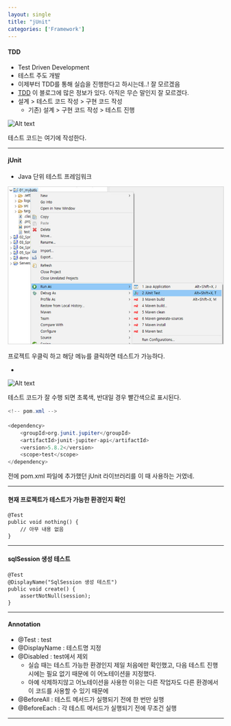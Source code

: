 ```yaml
---
layout: single
title: "jUnit"
categories: ['Framework']
---
```


#### TDD
* Test Driven Development
* 테스트 주도 개발
* 이제부터 TDD를 통해 실습을 진행한다고 하시는데..! 잘 모르겠음
* [TDD] 이 블로그에 많은 정보가 있다. 아직은 무슨 말인지 잘 모르겠다.
* 설계 > 테스트 코드 작성 > 구현 코드 작성
    * 기존) 설계 > 구현 코드 작성 > 테스트 진행
   
![Alt text](/assets/images/framework/mybatis/mybatis011.jpg)  
   
테스트 코드는 여기에 작성한다.
   
***

#### jUnit
* Java 단위 테스트 프레임워크
   
![Alt text](/assets/images/framework/mybatis/mybatis09.jpg)   
   
프로젝트 우클릭 하고 해당 메뉴를 클릭하면 테스트가 가능하다.   
   
-
   
![Alt text](/assets/images/framework/mybatis/mybatis010.jpg)   
   
테스트 코드가 잘 수행 되면 초록색, 반대일 경우 빨간색으로 표시된다.   
   
``` java
<!-- pom.xml -->

<dependency>
    <groupId>org.junit.jupiter</groupId>
    <artifactId>junit-jupiter-api</artifactId>
    <version>5.8.2</version>
    <scope>test</scope>
</dependency>
```
   
전에 pom.xml 파일에 추가했던 jUnit 라이브러리를 이 때 사용하는 거였네.

***

#### 현재 프로젝트가 테스트가 가능한 환경인지 확인
   
```
@Test
public void nothing() {
	// 아무 내용 없음
}
```
   
***

#### sqlSession 생성 테스트
    
```
@Test
@DisplayName("SqlSession 생성 테스트")
public void create() {
	assertNotNull(session);
}
```

***

#### Annotation
* @Test : test
* @DisplayName : 테스트명 지정
* @Disabled : test에서 제외
	* 실습 때는 테스트 가능한 환경인지 제일 처음에만 확인했고, 다음 테스트 진행 시에는 필요 없기 때문에 이 어노테이션을 지정했다.
	* 아예 삭제하지않고 어노테이션을 사용한 이유는 다른 작업자도 다른 환경에서 이 코드를 사용할 수 있기 때문에
* @BeforeAll : 테스트 메서드가 실행되기 전에 한 번만 실행
* @BeforeEach : 각 테스트 메서드가 실행되기 전에 무조건 실행

***



[TDD]: [https://wooaoe.tistory.com/33]




